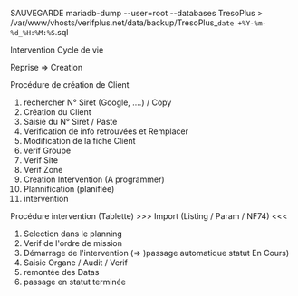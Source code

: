 SAUVEGARDE 
mariadb-dump --user=root --databases TresoPlus > /var/www/vhosts/verifplus.net/data/backup/TresoPlus_`date +%Y-%m-%d_%H:%M:%S`.sql


Intervention
Cycle de vie

Reprise => Creation

Procédure de création de Client

1) rechercher N° Siret (Google, ....) / Copy
2) Création du Client
3) Saisie du N° Siret / Paste
4) Verification de info retrouvées et Remplacer
5) Modification de la fiche Client
6) verif Groupe
7) Verif Site
8) Verif Zone
9) Creation Intervention (A programmer) 
10) Plannification (planifiée)
11) intervention


Procédure intervention (Tablette)
     >>> Import (Listing / Param / NF74) <<<

1) Selection dans le planning
2) Verif de l'ordre de mission
2) Démarrage de l'intervention (=> )passage automatique statut En Cours)
3) Saisie Organe / Audit / Verif
4) remontée des Datas
5) passage en statut terminée



